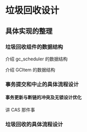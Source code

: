 # 垃圾回收设计

## 具体实现的整理

### 垃圾回收组件的数据结构

介绍 gc_scheduler 的数据结构

介绍 GCItem 的数据结构

### 事务提交和中止的具体流程设计

#### 事务更新与断链的冲突及无锁设计优化

讲 CAS 那件事


### 垃圾回收的具体流程设计

